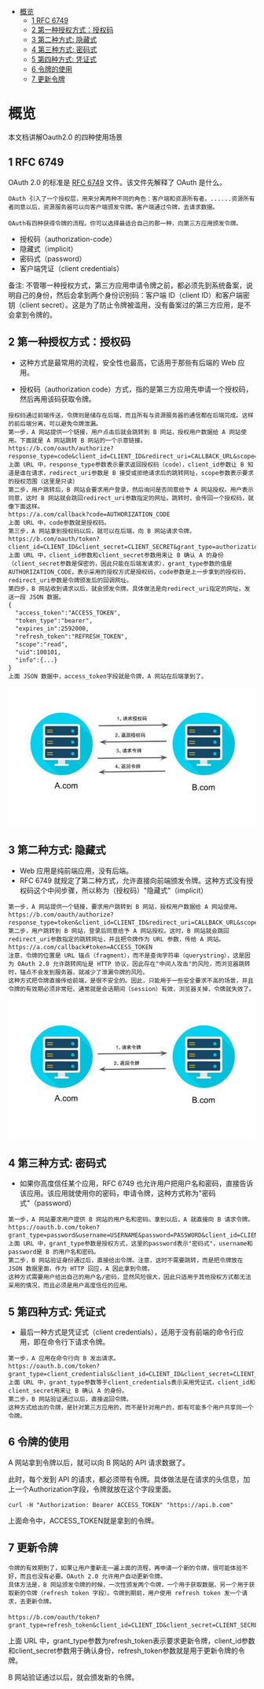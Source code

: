 <!-- TOC -->

- [概览](#概览)
    - [1 RFC 6749](#1-rfc-6749)
    - [2 第一种授权方式：授权码](#2-第一种授权方式授权码)
    - [3 第二种方式: 隐藏式](#3-第二种方式-隐藏式)
    - [4 第三种方式: 密码式](#4-第三种方式-密码式)
    - [5 第四种方式: 凭证式](#5-第四种方式-凭证式)
    - [6 令牌的使用](#6-令牌的使用)
    - [7 更新令牌](#7-更新令牌)

<!-- /TOC -->

# 概览

本文档讲解Oauth2.0 的四种使用场景

## 1 RFC 6749

OAuth 2.0 的标准是 [RFC 6749](https://tools.ietf.org/html/rfc6749) 文件。该文件先解释了 OAuth 是什么。

```doc
OAuth 引入了一个授权层，用来分离两种不同的角色：客户端和资源所有者。......资源所有者同意以后，资源服务器可以向客户端颁发令牌。客户端通过令牌，去请求数据。

OAuth有四种获得令牌的流程。你可以选择最适合自己的那一种，向第三方应用颁发令牌。
```

- 授权码（authorization-code）
- 隐藏式（implicit）
- 密码式（password）
- 客户端凭证（client credentials）

备注: 不管哪一种授权方式，第三方应用申请令牌之前，都必须先到系统备案，说明自己的身份，然后会拿到两个身份识别码：客户端 ID（client ID）和客户端密钥（client secret）。这是为了防止令牌被滥用，没有备案过的第三方应用，是不会拿到令牌的。

## 2 第一种授权方式：授权码

- 这种方式是最常用的流程，安全性也最高，它适用于那些有后端的 Web 应用。


- 授权码（authorization code）方式，指的是第三方应用先申请一个授权码，然后再用该码获取令牌。

```doc
授权码通过前端传送，令牌则是储存在后端，而且所有与资源服务器的通信都在后端完成。这样的前后端分离，可以避免令牌泄漏。
第一步，A 网站提供一个链接，用户点击后就会跳转到 B 网站，授权用户数据给 A 网站使用。下面就是 A 网站跳转 B 网站的一个示意链接。
https://b.com/oauth/authorize?response_type=code&client_id=CLIENT_ID&redirect_uri=CALLBACK_URL&scope=read
上面 URL 中，response_type参数表示要求返回授权码（code），client_id参数让 B 知道是谁在请求，redirect_uri参数是 B 接受或拒绝请求后的跳转网址，scope参数表示要求的授权范围（这里是只读）
第二步，用户跳转后，B 网站会要求用户登录，然后询问是否同意给予 A 网站授权。用户表示同意，这时 B 网站就会跳回redirect_uri参数指定的网址。跳转时，会传回一个授权码，就像下面这样。
https://a.com/callback?code=AUTHORIZATION_CODE
上面 URL 中，code参数就是授权码。
第三步，A 网站拿到授权码以后，就可以在后端，向 B 网站请求令牌。
https://b.com/oauth/token?client_id=CLIENT_ID&client_secret=CLIENT_SECRET&grant_type=authorization_code&code=AUTHORIZATION_CODE&redirect_uri=CALLBACK_URL
上面 URL 中，client_id参数和client_secret参数用来让 B 确认 A 的身份（client_secret参数是保密的，因此只能在后端发请求），grant_type参数的值是AUTHORIZATION_CODE，表示采用的授权方式是授权码，code参数是上一步拿到的授权码，redirect_uri参数是令牌颁发后的回调网址。
第四步，B 网站收到请求以后，就会颁发令牌。具体做法是向redirect_uri指定的网址，发送一段 JSON 数据。
{    
  "access_token":"ACCESS_TOKEN",
  "token_type":"bearer",
  "expires_in":2592000,
  "refresh_token":"REFRESH_TOKEN",
  "scope":"read",
  "uid":100101,
  "info":{...}
}
上面 JSON 数据中，access_token字段就是令牌，A 网站在后端拿到了。
```

![auth01](img/auth01.jpg)

## 3 第二种方式: 隐藏式

- Web 应用是纯前端应用，没有后端。
- RFC 6749 就规定了第二种方式，允许直接向前端颁发令牌。这种方式没有授权码这个中间步骤，所以称为（授权码）"隐藏式"（implicit）

```doc
第一步，A 网站提供一个链接，要求用户跳转到 B 网站，授权用户数据给 A 网站使用。
https://b.com/oauth/authorize?response_type=token&client_id=CLIENT_ID&redirect_uri=CALLBACK_URL&scope=read
第二步，用户跳转到 B 网站，登录后同意给予 A 网站授权。这时，B 网站就会跳回redirect_uri参数指定的跳转网址，并且把令牌作为 URL 参数，传给 A 网站。
https://a.com/callback#token=ACCESS_TOKEN
注意，令牌的位置是 URL 锚点（fragment），而不是查询字符串（querystring），这是因为 OAuth 2.0 允许跳转网址是 HTTP 协议，因此存在"中间人攻击"的风险，而浏览器跳转时，锚点不会发到服务器，就减少了泄漏令牌的风险。
这种方式把令牌直接传给前端，是很不安全的。因此，只能用于一些安全要求不高的场景，并且令牌的有效期必须非常短，通常就是会话期间（session）有效，浏览器关掉，令牌就失效了。
```

![auth02](img/auth02.jpg)

## 4 第三种方式: 密码式

- 如果你高度信任某个应用，RFC 6749 也允许用户把用户名和密码，直接告诉该应用。该应用就使用你的密码，申请令牌，这种方式称为"密码式"（password）
  
```doc
第一步，A 网站要求用户提供 B 网站的用户名和密码。拿到以后，A 就直接向 B 请求令牌。
https://oauth.b.com/token?grant_type=password&username=USERNAME&password=PASSWORD&client_id=CLIENT_ID
上面 URL 中，grant_type参数是授权方式，这里的password表示"密码式"，username和password是 B 的用户名和密码。
第二步，B 网站验证身份通过后，直接给出令牌。注意，这时不需要跳转，而是把令牌放在 JSON 数据里面，作为 HTTP 回应，A 因此拿到令牌。
这种方式需要用户给出自己的用户名/密码，显然风险很大，因此只适用于其他授权方式都无法采用的情况，而且必须是用户高度信任的应用。
```

## 5 第四种方式: 凭证式

- 最后一种方式是凭证式（client credentials），适用于没有前端的命令行应用，即在命令行下请求令牌。
  
```doc
第一步，A 应用在命令行向 B 发出请求。
https://oauth.b.com/token?grant_type=client_credentials&client_id=CLIENT_ID&client_secret=CLIENT_SECRET
上面 URL 中，grant_type参数等于client_credentials表示采用凭证式，client_id和client_secret用来让 B 确认 A 的身份。
第二步，B 网站验证通过以后，直接返回令牌。
这种方式给出的令牌，是针对第三方应用的，而不是针对用户的，即有可能多个用户共享同一个令牌。
```

## 6 令牌的使用

A 网站拿到令牌以后，就可以向 B 网站的 API 请求数据了。

此时，每个发到 API 的请求，都必须带有令牌。具体做法是在请求的头信息，加上一个Authorization字段，令牌就放在这个字段里面。

```doc
curl -H "Authorization: Bearer ACCESS_TOKEN" "https://api.b.com"
```

上面命令中，ACCESS_TOKEN就是拿到的令牌。

## 7 更新令牌

```doc
令牌的有效期到了，如果让用户重新走一遍上面的流程，再申请一个新的令牌，很可能体验不好，而且也没有必要。OAuth 2.0 允许用户自动更新令牌。
具体方法是，B 网站颁发令牌的时候，一次性颁发两个令牌，一个用于获取数据，另一个用于获取新的令牌（refresh token 字段）。令牌到期前，用户使用 refresh token 发一个请求，去更新令牌。

https://b.com/oauth/token?grant_type=refresh_token&client_id=CLIENT_ID&client_secret=CLIENT_SECRET&refresh_token=REFRESH_TOKEN
```

上面 URL 中，grant_type参数为refresh_token表示要求更新令牌，client_id参数和client_secret参数用于确认身份，refresh_token参数就是用于更新令牌的令牌。

B 网站验证通过以后，就会颁发新的令牌。